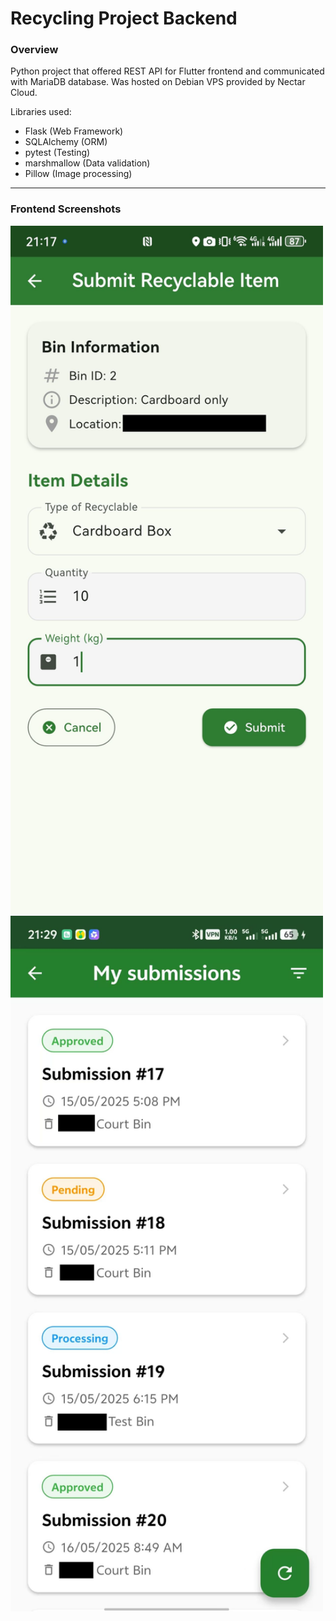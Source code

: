 # Recycling Project Backend

### Overview

Python project that offered REST API for Flutter frontend and communicated with MariaDB database. Was hosted on Debian VPS provided by Nectar Cloud.

Libraries used:
- Flask (Web Framework)
- SQLAlchemy (ORM)
- pytest (Testing)
- marshmallow (Data validation)
- Pillow (Image processing)

---

### Frontend Screenshots

<img src="meta/images/screenshot_1.jpg" alt="First Screenshot" width="500">

<img src="meta/images/screenshot_2.jpg" alt="Second Screenshot" width="500">
